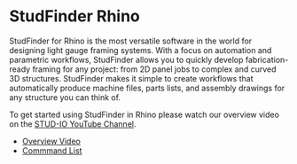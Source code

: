 # StudFinder Rhino

StudFinder for Rhino is the most versatile software in the world for designing light gauge framing systems. With a focus on automation and parametric workflows, StudFinder allows you to quickly develop fabrication-ready framing for any project: from 2D panel jobs to complex and curved 3D structures. StudFinder makes it simple to create workflows that automatically produce machine files, parts lists, and assembly drawings for any structure you can think of.

To get started using StudFinder in Rhino please watch our overview video on the [STUD-IO YouTube Channel](https://www.youtube.com/@STUD-IO).

- [Overview Video](https://www.youtube.com/watch?v=Am8t9ClQHnI&feature=youtu.be)
- [Commmand List](/Integrations/Rhino/RhinoCommands.md)